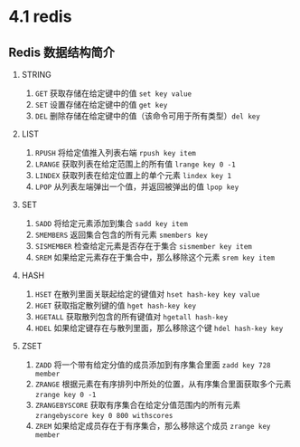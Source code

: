# 4.1 redis

## Redis 数据结构简介

1. STRING
    1. `GET` 获取存储在给定键中的值 `set key value`
    2. `SET` 设置存储在给定键中的值 `get key`
    3. `DEL` 删除存储在给定键中的值（该命令可用于所有类型）`del key`

2. LIST
    1. `RPUSH` 将给定值推入列表右端 `rpush key item`
    2. `LRANGE` 获取列表在给定范围上的所有值 `lrange key 0 -1`
    3. `LINDEX` 获取列表在给定位置上的单个元素 `lindex key 1`
    4. `LPOP` 从列表左端弹出一个值，并返回被弹出的值 `lpop key`

3. SET
    1. `SADD` 将给定元素添加到集合 `sadd key item`
    2. `SMEMBERS` 返回集合包含的所有元素 `smembers key`
    3. `SISMEMBER` 检查给定元素是否存在于集合 `sismember key item`
    4. `SREM` 如果给定元素存在于集合中，那么移除这个元素 `srem key item`
4. HASH
    1. `HSET` 在散列里面关联起给定的键值对 `hset hash-key key value`
    2. `HGET` 获取指定散列键的值 `hget hash-key key`
    3. `HGETALL` 获取散列包含的所有键值对 `hgetall hash-key`
    4. `HDEL` 如果给定键存在与散列里面，那么移除这个键 `hdel hash-key key`
5. ZSET
    1. `ZADD` 将一个带有给定分值的成员添加到有序集合里面 `zadd key 728 member`
    2. `ZRANGE` 根据元素在有序排列中所处的位置，从有序集合里面获取多个元素 `zrange key 0 -1`
    3. `ZRANGEBYSCORE` 获取有序集合在给定分值范围内的所有元素 `zrangebyscore key 0 800 withscores`
    4. `ZREM` 如果给定成员存在于有序集合，那么移除这个成员 `zrange key member`

